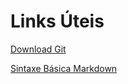 # Links Úteis

[Download Git](https://git-scm.com/)

[Sintaxe Básica Markdown](https://www.markdownguide.org/basic-syntax/)

